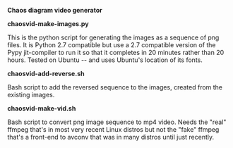 **Chaos diagram video generator**

**chaosvid-make-images.py**

  This is the python script for generating the images
  as a sequence of png files. It is Python 2.7 compatible but
  use a 2.7 compatible version of the Pypy jit-compiler to run
  it so that it completes in 20 minutes rather than 20 hours.
  Tested on Ubuntu -- and uses Ubuntu's location of its fonts.

**chaosvid-add-reverse.sh**

  Bash script to add the reversed sequence to the images, created
  from the existing images.

**chaosvid-make-vid.sh**

  Bash script to convert png image sequence to mp4 video.
  Needs the "real" ffmpeg that's in most very recent
  Linux distros but not the "fake" ffmpeg that's a front-end to
  avconv that was in many distros until just recently.


